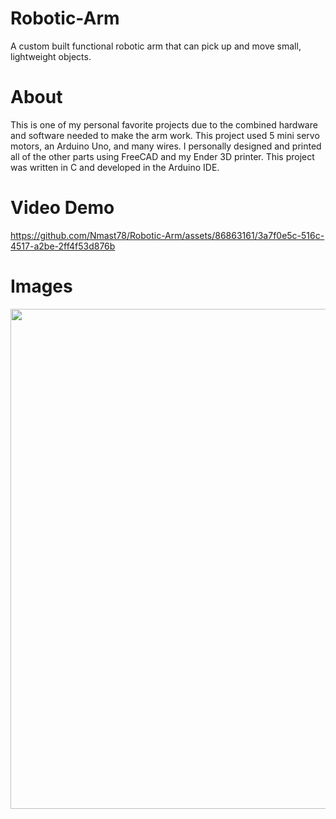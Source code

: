# Robotic-Arm
A custom built functional robotic arm that can pick up and move small, lightweight objects.

# About
This is one of my personal favorite projects due to the combined hardware and software needed to make the arm work. This project used 5 mini servo
motors, an Arduino Uno, and many wires. I personally designed and printed all of the other parts using FreeCAD and my Ender 3D printer.  This project was written
in C and developed in the Arduino IDE.

# Video Demo


https://github.com/Nmast78/Robotic-Arm/assets/86863161/3a7f0e5c-516c-4517-a2be-2ff4f53d876b


# Images
<img src="https://github.com/Nmast78/Robotic-Arm/assets/86863161/7b00cb83-e470-47fa-a252-c7b7902fd1ee" width="600" height="800">
